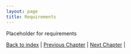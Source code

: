 ```yaml
---
layout: page
title: Requirements
---
```


Placeholder for requirements

[Back to index](./index.md) |
[Previous Chapter](./introduction.md) |
[Next Chapter](./architectural-design.md) |
